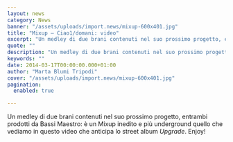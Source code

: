 ```yaml
---
layout: news
category: News
banner: "/assets/uploads/import.news/mixup-600x401.jpg"
title: "Mixup – Ciao1/domani: video"
excerpt: "Un medley di due brani contenuti nel suo prossimo progetto, entrambi prodotti da Bassi Maestro: è un Mixup inedito e più underground quello che vediamo in questo video che anticipa lo street album Upgrade. Enjoy!"
quote: ""
description: "Un medley di due brani contenuti nel suo prossimo progetto, entrambi prodotti da Bassi Maestro: è un Mixup inedito e più underground quello che vediamo in questo video che anticipa lo street album Upgrade. Enjoy!"
keywords: ""
date: 2014-03-17T00:00:00.000+01:00
author: "Marta Blumi Tripodi"
cover: "/assets/uploads/import.news/mixup-600x401.jpg"
pagination:
  enabled: true

---
```


[](https://hotmc.com/wp-content/uploads/2013/06/mixup.jpg)

Un medley di due brani contenuti nel suo prossimo progetto, entrambi prodotti da Bassi Maestro: è un Mixup inedito e più underground quello che vediamo in questo video che anticipa lo street album _Upgrade_. Enjoy!